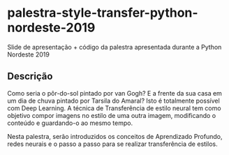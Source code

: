 # palestra-style-transfer-python-nordeste-2019
Slide de apresentação + código da palestra apresentada durante a Python Nordeste 2019

## Descrição
Como seria o pôr-do-sol pintado por van Gogh? E a frente da sua casa em um dia de chuva pintado por Tarsila do Amaral? Isto é totalmente possível com Deep Learning.
A técnica de Transferência de estilo neural tem como objetivo compor imagens no estilo de uma outra imagem, modificando o conteúdo e guardando-o ao mesmo tempo.

Nesta palestra, serão introduzidos os conceitos de Aprendizado Profundo, redes neurais e o passo a passo para se realizar transferência de estilos.